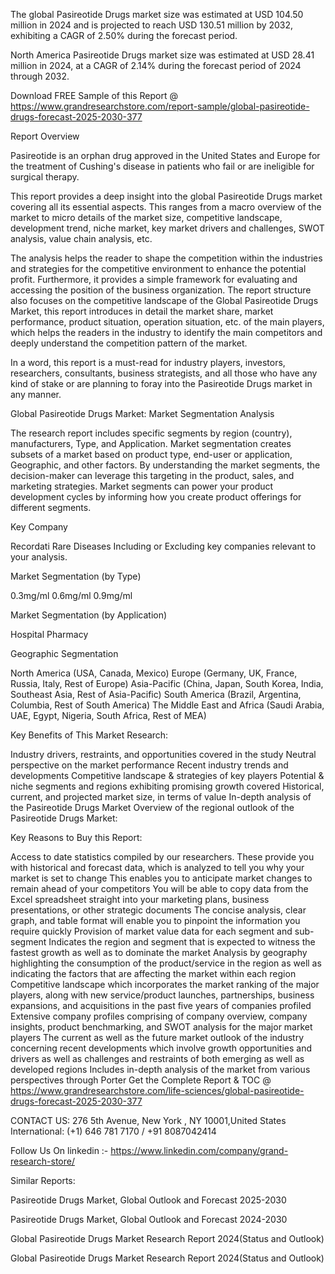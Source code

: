  The global Pasireotide Drugs market size was estimated at USD 104.50 million in 2024 and is projected to reach USD 130.51 million by 2032, exhibiting a CAGR of 2.50% during the forecast period.



North America Pasireotide Drugs market size was estimated at USD 28.41 million in 2024, at a CAGR of 2.14% during the forecast period of 2024 through 2032.

Download FREE Sample of this Report @ https://www.grandresearchstore.com/report-sample/global-pasireotide-drugs-forecast-2025-2030-377






Report Overview



Pasireotide is an orphan drug approved in the United States and Europe for the treatment of Cushing's disease in patients who fail or are ineligible for surgical therapy.



This report provides a deep insight into the global Pasireotide Drugs market covering all its essential aspects. This ranges from a macro overview of the market to micro details of the market size, competitive landscape, development trend, niche market, key market drivers and challenges, SWOT analysis, value chain analysis, etc.



The analysis helps the reader to shape the competition within the industries and strategies for the competitive environment to enhance the potential profit. Furthermore, it provides a simple framework for evaluating and accessing the position of the business organization. The report structure also focuses on the competitive landscape of the Global Pasireotide Drugs Market, this report introduces in detail the market share, market performance, product situation, operation situation, etc. of the main players, which helps the readers in the industry to identify the main competitors and deeply understand the competition pattern of the market.



In a word, this report is a must-read for industry players, investors, researchers, consultants, business strategists, and all those who have any kind of stake or are planning to foray into the Pasireotide Drugs market in any manner.



Global Pasireotide Drugs Market: Market Segmentation Analysis

The research report includes specific segments by region (country), manufacturers, Type, and Application. Market segmentation creates subsets of a market based on product type, end-user or application, Geographic, and other factors. By understanding the market segments, the decision-maker can leverage this targeting in the product, sales, and marketing strategies. Market segments can power your product development cycles by informing how you create product offerings for different segments.



Key Company



Recordati Rare Diseases
Including or Excluding key companies relevant to your analysis.


Market Segmentation (by Type)



0.3mg/ml
0.6mg/ml
0.9mg/ml


Market Segmentation (by Application)



Hospital
Pharmacy


Geographic Segmentation



North America (USA, Canada, Mexico)
Europe (Germany, UK, France, Russia, Italy, Rest of Europe)
Asia-Pacific (China, Japan, South Korea, India, Southeast Asia, Rest of Asia-Pacific)
South America (Brazil, Argentina, Columbia, Rest of South America)
The Middle East and Africa (Saudi Arabia, UAE, Egypt, Nigeria, South Africa, Rest of MEA)


Key Benefits of This Market Research:



Industry drivers, restraints, and opportunities covered in the study
Neutral perspective on the market performance
Recent industry trends and developments
Competitive landscape & strategies of key players
Potential & niche segments and regions exhibiting promising growth covered
Historical, current, and projected market size, in terms of value
In-depth analysis of the Pasireotide Drugs Market
Overview of the regional outlook of the Pasireotide Drugs Market:


Key Reasons to Buy this Report:



Access to date statistics compiled by our researchers. These provide you with historical and forecast data, which is analyzed to tell you why your market is set to change
This enables you to anticipate market changes to remain ahead of your competitors
You will be able to copy data from the Excel spreadsheet straight into your marketing plans, business presentations, or other strategic documents
The concise analysis, clear graph, and table format will enable you to pinpoint the information you require quickly
Provision of market value data for each segment and sub-segment
Indicates the region and segment that is expected to witness the fastest growth as well as to dominate the market
Analysis by geography highlighting the consumption of the product/service in the region as well as indicating the factors that are affecting the market within each region
Competitive landscape which incorporates the market ranking of the major players, along with new service/product launches, partnerships, business expansions, and acquisitions in the past five years of companies profiled
Extensive company profiles comprising of company overview, company insights, product benchmarking, and SWOT analysis for the major market players
The current as well as the future market outlook of the industry concerning recent developments which involve growth opportunities and drivers as well as challenges and restraints of both emerging as well as developed regions
Includes in-depth analysis of the market from various perspectives through Porter
Get the Complete Report & TOC @ https://www.grandresearchstore.com/life-sciences/global-pasireotide-drugs-forecast-2025-2030-377


CONTACT US:
276 5th Avenue, New York , NY 10001,United States
International: (+1) 646 781 7170 / +91 8087042414

Follow Us On linkedin :- https://www.linkedin.com/company/grand-research-store/


Similar Reports:

Pasireotide Drugs Market, Global Outlook and Forecast 2025-2030

Pasireotide Drugs Market, Global Outlook and Forecast 2024-2030

Global Pasireotide Drugs Market Research Report 2024(Status and Outlook)

Global Pasireotide Drugs Market Research Report 2024(Status and Outlook)
